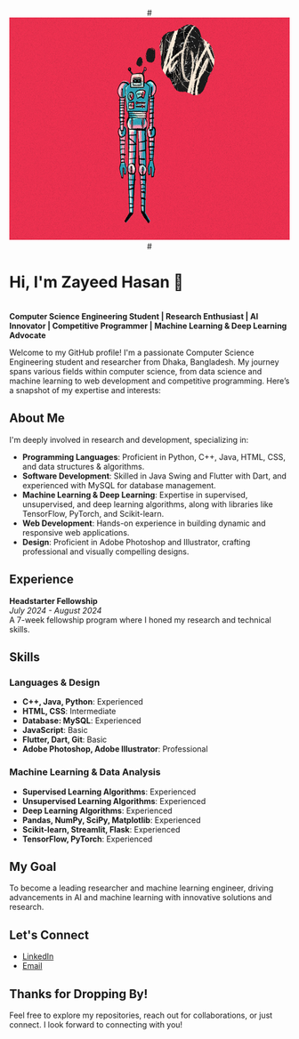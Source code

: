 
<p align="center">
  # <img src="ai-thoughts-digiday-gif.gif" alt="Profile GIF" width="1030" height="400">
  <br>
  #<strong><h1>Hi, I'm Zayeed Hasan 👋</h1></strong>
  <br>
  <strong>Computer Science Engineering Student | Research Enthusiast | AI Innovator | Competitive Programmer | Machine Learning & Deep Learning Advocate</strong>
</p>

Welcome to my GitHub profile! I'm a passionate Computer Science Engineering student and researcher from Dhaka, Bangladesh. My journey spans various fields within computer science, from data science and machine learning to web development and competitive programming. Here’s a snapshot of my expertise and interests:

## About Me

I'm deeply involved in research and development, specializing in:

- **Programming Languages**: Proficient in Python, C++, Java, HTML, CSS, and data structures & algorithms.
- **Software Development**: Skilled in Java Swing and Flutter with Dart, and experienced with MySQL for database management.
- **Machine Learning & Deep Learning**: Expertise in supervised, unsupervised, and deep learning algorithms, along with libraries like TensorFlow, PyTorch, and Scikit-learn.
- **Web Development**: Hands-on experience in building dynamic and responsive web applications.
- **Design**: Proficient in Adobe Photoshop and Illustrator, crafting professional and visually compelling designs.

## Experience

**Headstarter Fellowship**  
*July 2024 - August 2024*  
A 7-week fellowship program where I honed my research and technical skills.

## Skills

### Languages & Design

- **C++, Java, Python**: Experienced
- **HTML, CSS**: Intermediate
- **Database: MySQL**: Experienced
- **JavaScript**: Basic
- **Flutter, Dart, Git**: Basic
- **Adobe Photoshop, Adobe Illustrator**: Professional

### Machine Learning & Data Analysis

- **Supervised Learning Algorithms**: Experienced
- **Unsupervised Learning Algorithms**: Experienced
- **Deep Learning Algorithms**: Experienced
- **Pandas, NumPy, SciPy, Matplotlib**: Experienced
- **Scikit-learn, Streamlit, Flask**: Experienced
- **TensorFlow, PyTorch**: Experienced

## My Goal

To become a leading researcher and machine learning engineer, driving advancements in AI and machine learning with innovative solutions and research.

## Let's Connect

- [LinkedIn](https://www.linkedin.com/in/your-profile)
- [Email](mailto:your-email@example.com)

## Thanks for Dropping By!

Feel free to explore my repositories, reach out for collaborations, or just connect. I look forward to connecting with you!
